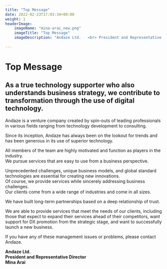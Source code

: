 ```yaml
---
title: "Top Message"
date: 2022-02-23T17:03:34+09:00
weight: 1
headerImage:
    imageName: "mina-arai_new.png"
    imageTitle: "Top Message"
    imageDescription: "Andaze Ltd.   <br> President and Representative Director   <br> Mina Arai"
 
---
```


# Top Message
## As a true technology supporter who also understands business strategy, we contribute to transformation through the use of digital technology.
Andaze is a venture company created by spin-outs of leading professionals in various fields ranging from technology development to consulting.

Since its inception, Andaze has always been on the lookout for trends and has been generous in its use of superior technology.  

All members of the team are highly motivated and function as players in the industry.   
We pursue services that are easy to use from a business perspective.  

Unprecedented challenges, unique business models, and global standard technologies are essential for creating new innovations.  
Of course, we provide services while sincerely addressing business challenges.  
Our clients come from a wide range of industries and come in all sizes.

We have built long-term partnerships based on a deep relationship of trust.

We are able to provide services that meet the needs of our clients, including those that expect to expand their services ahead of their competitors, want support for DX promotion from the strategic stage, and want to successfully launch a new business.  

If you have any of these management issues or problems, please contact Andaze.    

**Andaze Ltd.**  
**President and Representative Director**   
**Mina Arai**

<!-- ### About Us TOP  -->

<!-- Andaze has three mottos that have been important to us since our founding.

**1. Proposal of systems with high introduction effect**

Our mission is to help our clients strengthen their business. We propose systems that have a good reputation and are highly effective in their implementation, reaching even the management level, based on our experience in a wide range of industries and a wealth of solutions.

**2. Manufacturing with the future in mind**

The world is full of wonderful IT products. However, have you ever had to worry about maintenance fees, version upgrades, and compatibility after your system has been installed? We shape the system from the perspective of both the "system owner" who invests in the system and the "user" who operates the system in the field, with an eye toward future maintenance and operation.

**3. Global Curation**

Our technical team consists mainly of members from India and other countries. We continually gather technologies and concepts at a global level, utilize superior materials that have been verified, and assemble systems that allow users to "firmly experience" the value.

If as many people as possible could fully benefit from technology and innovation, work would become more interesting. We at Andaze will continue to work with you toward this goal. -->